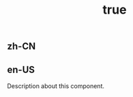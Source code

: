 ﻿---
order: 0
title:
  zh-CN: 图形标签
  en-US: Label
---

## zh-CN



## en-US

Description about this component.